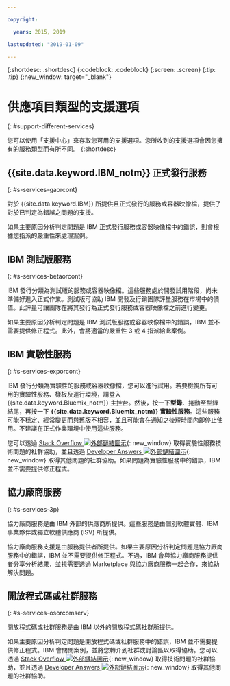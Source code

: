 ```yaml
---

copyright:

  years: 2015, 2019

lastupdated: "2019-01-09"

---
```


{:shortdesc: .shortdesc}
{:codeblock: .codeblock}
{:screen: .screen}
{:tip: .tip}
{:new_window: target="_blank"}


# 供應項目類型的支援選項
{: #support-different-services}

您可以使用「支援中心」來存取您可用的支援選項。您所收到的支援選項會因您擁有的服務類型而有所不同。
{:shortdesc}

## {{site.data.keyword.IBM_notm}} 正式發行服務
{: #s-services-gaorcont}

對於 {{site.data.keyword.IBM}} 所提供且正式發行的服務或容器映像檔，提供了對於已判定為錯誤之問題的支援。

如果主要原因分析判定問題是 IBM 正式發行服務或容器映像檔中的錯誤，則會根據您指派的嚴重性來處理案例。

## IBM 測試版服務
{: #s-services-betaorcont}

IBM 發行分類為測試版的服務或容器映像檔。這些服務處於開發試用階段，尚未準備好進入正式作業。測試版可協助 IBM 開發及行銷團隊評量服務在市場中的價值。此評量可讓團隊在將其發行為正式發行服務或容器映像檔之前進行變更。

如果主要原因分析判定問題是 IBM 測試版服務或容器映像檔中的錯誤，IBM 並不需要提供修正程式。此外，會將適當的嚴重性 3 或 4 指派給此案例。

## IBM 實驗性服務
{: #s-services-exporcont}

IBM 發行分類為實驗性的服務或容器映像檔，您可以進行試用。若要檢視所有可用的實驗性服務、樣板及運行環境，請登入 {{site.data.keyword.Bluemix_notm}} 主控台。然後，按一下**型錄**、捲動至型錄結尾，再按一下 **{{site.data.keyword.Bluemix_notm}} 實驗性服務**。這些服務可能不穩定、經常變更而與舊版不相容，並且可能會在通知之後短時間內即停止使用。不建議在正式作業環境中使用這些服務。

您可以透過 [Stack Overflow ![外部鏈結圖示](../icons/launch-glyph.svg "外部鏈結圖示")](http://stackoverflow.com/questions/tagged/ibm-bluemix){: new_window} 取得實驗性服務技術問題的社群協助，並且透過 [Developer Answers ![外部鏈結圖示](../icons/launch-glyph.svg "外部鏈結圖示")](https://developer.ibm.com/answers/topics/ibm-cloud/){: new_window} 取得其他問題的社群協助。如果問題為實驗性服務中的錯誤，IBM 並不需要提供修正程式。

## 協力廠商服務
{: #s-services-3p}

協力廠商服務是由 IBM 外部的供應商所提供。這些服務是由個別軟體實體、IBM 事業夥伴或獨立軟體供應商 (ISV) 所提供。

協力廠商服務支援是由服務提供者所提供。如果主要原因分析判定問題是協力廠商服務中的錯誤，IBM 並不需要提供修正程式。不過，IBM 會與協力廠商服務提供者分享分析結果，並視需要透過 Marketplace 與協力廠商服務一起合作，來協助解決問題。

## 開放程式碼或社群服務
{: #s-services-osorcomserv}

開放程式碼或社群服務是由 IBM 以外的開放程式碼社群所提供。

如果主要原因分析判定問題是開放程式碼或社群服務中的錯誤，IBM 並不需要提供修正程式。IBM 會關閉案例，並將您轉介到社群或討論區以取得協助。您可以透過 [Stack Overflow ![外部鏈結圖示](../icons/launch-glyph.svg "外部鏈結圖示")](http://stackoverflow.com/questions/tagged/ibm-bluemix){: new_window} 取得技術問題的社群協助，並且透過 [Developer Answers ![外部鏈結圖示](../icons/launch-glyph.svg "外部鏈結圖示")](https://developer.ibm.com/answers/topics/ibm-cloud/){: new_window} 取得其他問題的社群協助。
